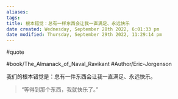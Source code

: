 ```yaml
---
aliases: 
tags: 
title: 根本错觉：总有一样东西会让我一直满足、永远快乐
date created: Wednesday, September 28th 2022, 6:01:33 pm
date modified: Thursday, September 29th 2022, 11:29:14 pm
---
```

#quote 

#book/The_Almanack_of_Naval_Ravikant 
#Author/Eric-Jorgenson 

我们的根本错觉是：总有一件东西会让我一直满足、永远快乐。

> “等得到那个东西，我就快乐了。”


